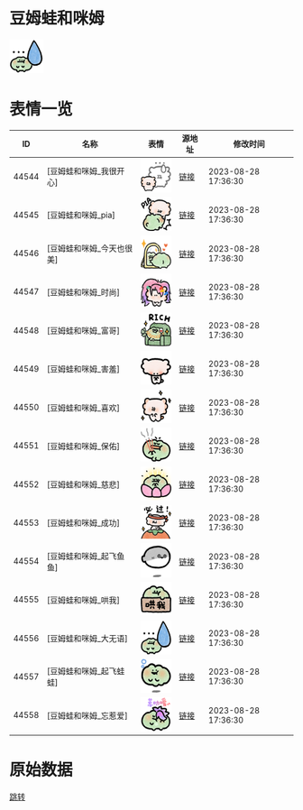 # 豆姆蛙和咪姆

<img src="./cover.png" height="60" alt="cover" />

# 表情一览

|ID|名称|表情|源地址|修改时间|
|----|----|----|----|----|
|44544|[豆姆蛙和咪姆_我很开心]|<img src="./pic/044544_%5B豆姆蛙和咪姆_我很开心%5D.png" height="60" alt="我很开心"/>|[链接](https://i0.hdslb.com/bfs/garb/104ec05e34e0fea9b4bda7a542e5c47734dad7cf.png)|2023-08-28 17:36:30|
|44545|[豆姆蛙和咪姆_pia]|<img src="./pic/044545_%5B豆姆蛙和咪姆_pia%5D.png" height="60" alt="pia"/>|[链接](https://i0.hdslb.com/bfs/garb/e16f5e7cd38ddcfa5224c12c2d7812465daa1228.png)|2023-08-28 17:36:30|
|44546|[豆姆蛙和咪姆_今天也很美]|<img src="./pic/044546_%5B豆姆蛙和咪姆_今天也很美%5D.png" height="60" alt="今天也很美"/>|[链接](https://i0.hdslb.com/bfs/garb/74ee36fbcefdb9f8b98194be0f2d7035766f9282.png)|2023-08-28 17:36:30|
|44547|[豆姆蛙和咪姆_时尚]|<img src="./pic/044547_%5B豆姆蛙和咪姆_时尚%5D.png" height="60" alt="时尚"/>|[链接](https://i0.hdslb.com/bfs/garb/7e58771f1e4618a27f25569e9845fae988ba5137.png)|2023-08-28 17:36:30|
|44548|[豆姆蛙和咪姆_富哥]|<img src="./pic/044548_%5B豆姆蛙和咪姆_富哥%5D.png" height="60" alt="富哥"/>|[链接](https://i0.hdslb.com/bfs/garb/6ae3729380a12b7d817d0b13abc7281491c9a0c1.png)|2023-08-28 17:36:30|
|44549|[豆姆蛙和咪姆_害羞]|<img src="./pic/044549_%5B豆姆蛙和咪姆_害羞%5D.png" height="60" alt="害羞"/>|[链接](https://i0.hdslb.com/bfs/garb/a056cab67d14c3fc93a166af2a3fe1eb84a5732d.png)|2023-08-28 17:36:30|
|44550|[豆姆蛙和咪姆_喜欢]|<img src="./pic/044550_%5B豆姆蛙和咪姆_喜欢%5D.png" height="60" alt="喜欢"/>|[链接](https://i0.hdslb.com/bfs/garb/7137d98dea998c149d4eb250c74150aa2f1b1139.png)|2023-08-28 17:36:30|
|44551|[豆姆蛙和咪姆_保佑]|<img src="./pic/044551_%5B豆姆蛙和咪姆_保佑%5D.png" height="60" alt="保佑"/>|[链接](https://i0.hdslb.com/bfs/garb/c3d1ebba8e6f9a692933a39bfe45d3daebd813e5.png)|2023-08-28 17:36:30|
|44552|[豆姆蛙和咪姆_慈悲]|<img src="./pic/044552_%5B豆姆蛙和咪姆_慈悲%5D.png" height="60" alt="慈悲"/>|[链接](https://i0.hdslb.com/bfs/garb/fccf51051858b452f99bb1bd757459c10ab034e6.png)|2023-08-28 17:36:30|
|44553|[豆姆蛙和咪姆_成功]|<img src="./pic/044553_%5B豆姆蛙和咪姆_成功%5D.png" height="60" alt="成功"/>|[链接](https://i0.hdslb.com/bfs/garb/006db21daea76d24aae906e5e4497a8df151c16a.png)|2023-08-28 17:36:30|
|44554|[豆姆蛙和咪姆_起飞鱼鱼]|<img src="./pic/044554_%5B豆姆蛙和咪姆_起飞鱼鱼%5D.png" height="60" alt="起飞鱼鱼"/>|[链接](https://i0.hdslb.com/bfs/garb/6c44bb6f7e818e28c25cb11ed0b713ff20f85660.png)|2023-08-28 17:36:30|
|44555|[豆姆蛙和咪姆_哄我]|<img src="./pic/044555_%5B豆姆蛙和咪姆_哄我%5D.png" height="60" alt="哄我"/>|[链接](https://i0.hdslb.com/bfs/garb/418f53387c369da8e3d7e9645dce1d63ad38356d.png)|2023-08-28 17:36:30|
|44556|[豆姆蛙和咪姆_大无语]|<img src="./pic/044556_%5B豆姆蛙和咪姆_大无语%5D.png" height="60" alt="大无语"/>|[链接](https://i0.hdslb.com/bfs/garb/43959f650af2402ebc669f03809725d9168de701.png)|2023-08-28 17:36:30|
|44557|[豆姆蛙和咪姆_起飞蛙蛙]|<img src="./pic/044557_%5B豆姆蛙和咪姆_起飞蛙蛙%5D.png" height="60" alt="起飞蛙蛙"/>|[链接](https://i0.hdslb.com/bfs/garb/e00b69cf5f9c522bfb21cfc21f4f151d809eec55.png)|2023-08-28 17:36:30|
|44558|[豆姆蛙和咪姆_忘惹爱]|<img src="./pic/044558_%5B豆姆蛙和咪姆_忘惹爱%5D.png" height="60" alt="忘惹爱"/>|[链接](https://i0.hdslb.com/bfs/garb/5149ce42661b324e7de71941d440507997fcf64a.png)|2023-08-28 17:36:30|

# 原始数据

[跳转](./raw.json)

